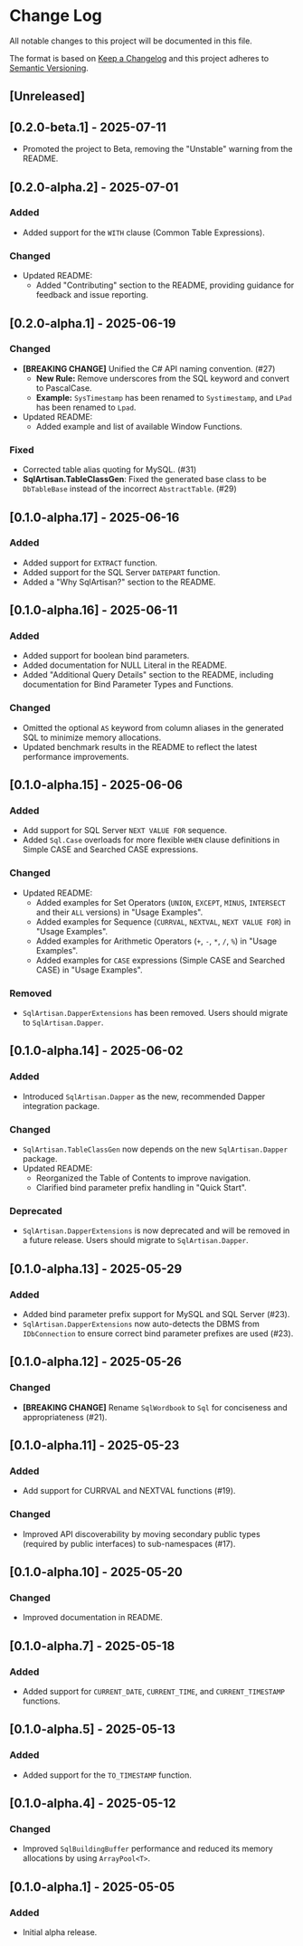 # Change Log
All notable changes to this project will be documented in this file.

The format is based on [Keep a Changelog](http://keepachangelog.com/)
and this project adheres to [Semantic Versioning](http://semver.org/).

## [Unreleased]

## [0.2.0-beta.1] - 2025-07-11
- Promoted the project to Beta, removing the "Unstable" warning from the README.

## [0.2.0-alpha.2] - 2025-07-01
### Added
- Added support for the `WITH` clause (Common Table Expressions).
### Changed
- Updated README:
  - Added "Contributing" section to the README, providing guidance for feedback and issue reporting.

## [0.2.0-alpha.1] - 2025-06-19
### Changed
- **[BREAKING CHANGE]** Unified the C# API naming convention. (#27)
  - **New Rule:** Remove underscores from the SQL keyword and convert to PascalCase.
  - **Example:** `SysTimestamp` has been renamed to `Systimestamp`, and `LPad` has been renamed to `Lpad`.
- Updated README:
  - Added example and list of available Window Functions.
### Fixed
- Corrected table alias quoting for MySQL. (#31)
- **SqlArtisan.TableClassGen**: Fixed the generated base class to be `DbTableBase` instead of the incorrect `AbstractTable`. (#29)

## [0.1.0-alpha.17] - 2025-06-16
### Added
- Added support for `EXTRACT` function.
- Added support for the SQL Server `DATEPART` function.
- Added a "Why SqlArtisan?" section to the README.

## [0.1.0-alpha.16] - 2025-06-11
### Added
- Added support for boolean bind parameters.
- Added documentation for NULL Literal in the README.
- Added "Additional Query Details" section to the README, including documentation for Bind Parameter Types and Functions.
### Changed
- Omitted the optional `AS` keyword from column aliases in the generated SQL to minimize memory allocations.
- Updated benchmark results in the README to reflect the latest performance improvements.

## [0.1.0-alpha.15] - 2025-06-06
### Added
- Add support for SQL Server `NEXT VALUE FOR` sequence.
- Added `Sql.Case` overloads for more flexible `WHEN` clause definitions in Simple CASE and Searched CASE expressions.
### Changed
- Updated README:
  - Added examples for Set Operators (`UNION`, `EXCEPT`, `MINUS`, `INTERSECT` and their `ALL` versions) in "Usage Examples".
  - Added examples for Sequence (`CURRVAL`, `NEXTVAL`, `NEXT VALUE FOR`) in "Usage Examples".
  - Added examples for Arithmetic Operators (`+`, `-`, `*`, `/`, `%`) in "Usage Examples".
  - Added examples for `CASE` expressions (Simple CASE and Searched CASE) in "Usage Examples".
  
### Removed
- `SqlArtisan.DapperExtensions` has been removed. Users should migrate to `SqlArtisan.Dapper`.

## [0.1.0-alpha.14] - 2025-06-02
### Added
- Introduced `SqlArtisan.Dapper` as the new, recommended Dapper integration package.
### Changed
- `SqlArtisan.TableClassGen` now depends on the new `SqlArtisan.Dapper` package.
- Updated README:
  - Reorganized the Table of Contents to improve navigation.
  - Clarified bind parameter prefix handling in "Quick Start".
### Deprecated
- `SqlArtisan.DapperExtensions` is now deprecated and will be removed in a future release. Users should migrate to `SqlArtisan.Dapper`.

## [0.1.0-alpha.13] - 2025-05-29
### Added
- Added bind parameter prefix support for MySQL and SQL Server (#23).
- `SqlArtisan.DapperExtensions` now auto-detects the DBMS from `IDbConnection` to ensure correct bind parameter prefixes are used (#23).

## [0.1.0-alpha.12] - 2025-05-26
### Changed
- **[BREAKING CHANGE]** Rename `SqlWordbook` to `Sql` for conciseness and appropriateness (#21).

## [0.1.0-alpha.11] - 2025-05-23
### Added
- Add support for CURRVAL and NEXTVAL functions (#19).
### Changed
- Improved API discoverability by moving secondary public types (required by public interfaces) to sub-namespaces (#17).

## [0.1.0-alpha.10] - 2025-05-20
### Changed
- Improved documentation in README.

## [0.1.0-alpha.7] - 2025-05-18
### Added
- Added support for `CURRENT_DATE`, `CURRENT_TIME`, and `CURRENT_TIMESTAMP` functions.

## [0.1.0-alpha.5] - 2025-05-13
### Added
- Added support for the `TO_TIMESTAMP` function.

## [0.1.0-alpha.4] - 2025-05-12
### Changed
- Improved `SqlBuildingBuffer` performance and reduced its memory allocations by using `ArrayPool<T>`.

## [0.1.0-alpha.1] - 2025-05-05
### Added
- Initial alpha release.
